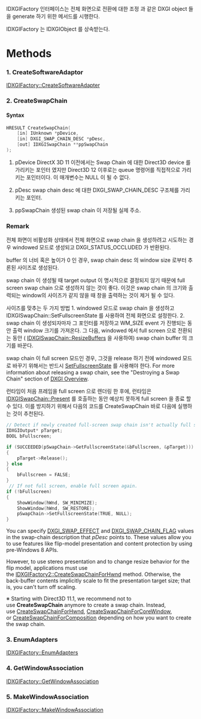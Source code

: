 IDXGIFactory 인터페이스는 전체 화면으로 전환에 대한 조정 과 같은 DXGI object 들을 generate 하기 위한 메서드를 시행한다.

IDXGIFactory 는 IDXGIObject 를 상속받는다.

# Methods

### 1. CreateSoftwareAdaptor
[IDXGIFactory::CreateSoftwareAdapter](https://learn.microsoft.com/en-us/windows/win32/api/dxgi/nf-dxgi-idxgifactory-createsoftwareadapter)

### 2. CreateSwapChain

#### Syntax
```c++
HRESULT CreateSwapChain( 
	[in] IUnknown *pDevice, 
	[in] DXGI_SWAP_CHAIN_DESC *pDesc, 
	[out] IDXGISwapChain **ppSwapChain 
);
```

1. pDevice
DirectX 3D 11 이전에서는 Swap Chain 에 대한 Direct3D device 를 가리키는 포인터 였지만 Direct3D 12 이후로는 queue 명령어를 직접적으로 가리키는 포인터이다. 이 매개변수는 NULL 이 될 수 없다.

2. pDesc
swap chain desc 에 대한 DXGI_SWAP_CHAIN_DESC 구조체를 가리키는 포인터.

3. ppSwapChain
생성된 swap chain 이 저장될 실제 주소.

### Remark

전체 화면이 비활성화 상태에서 전체 화면으로 swap chain 을 생성하려고 시도하는 경우 windowed 모드로 생성되고 DXGI_STATUS_OCCLUDED 가 반환된다.

buffer 의 너비 혹은 높이가 0 인 경우, swap chain desc 의 window size 로부터 추론된 사이즈로 생성된다.

swap chain 이 생성될 때 target output 이 명시적으로 결정되지 않기 때문에 full screen swap chain 으로 생성하지 않는 것이 좋다. 이것은 swap chain 의 크기와 출력되는 window의 사이즈가 같지 않을 때 창을 출력하는 것이 제거 될 수 있다.

사이즈를 맞추는 두 가지 방법
	1. windowed 모드로 swap chain 을 생성하고 IDXGISwapChain::SetFullscreenState 를 사용하여 전체 화면으로 설정한다.
	2. swap chain 이 생성되자마자 그 포인터를 저장하고 WM_SIZE event 가 진행되는 동안 출력 window 크기를 가져온다. 그 다음, windowed 에서 full screen 으로 전환되는 동안 ( [IDXGISwapChain::ResizeBuffers](https://learn.microsoft.com/en-us/windows/desktop/api/dxgi/nf-dxgi-idxgiswapchain-resizebuffers) 을 사용하여) swap chain buffer 의 크기를 바꾼다. 

swap chain 이 full screen 모드인 경우, 그것을 release 하기 전에 windowed 모드로 바꾸기 위해서는 반드시 [SetFullscreenState](https://learn.microsoft.com/en-us/windows/desktop/api/dxgi/nf-dxgi-idxgiswapchain-setfullscreenstate) 를 사용해야 한다. For more information about releasing a swap chain, see the "Destroying a Swap Chain" section of [DXGI Overview](https://learn.microsoft.com/en-us/windows/desktop/direct3ddxgi/d3d10-graphics-programming-guide-dxgi).

런타임이 처음 프레임을 full screen 으로 렌더링 한 후에, 런타임은 [IDXGISwapChain::Present](https://learn.microsoft.com/en-us/windows/desktop/api/dxgi/nf-dxgi-idxgiswapchain-present) 를 호출하는 동안 예상치 못하게 full screen 을 종료 할 수 있다. 이를 방지하기 위해서 다음의 코드를 CreateSwapChain 바로 다음에 실행하는 것이 추천된다. 
```c++
// Detect if newly created full-screen swap chain isn't actually full screen. 
IDXGIOutput* pTarget; 
BOOL bFullscreen; 

if (SUCCEEDED(pSwapChain->GetFullscreenState(&bFullscreen, &pTarget))) 
{ 
	pTarget->Release(); 
} else 
{
	bFullscreen = FALSE;
}
 // If not full screen, enable full screen again. 
if (!bFullscreen) 
{ 
	ShowWindow(hWnd, SW_MINIMIZE); 
	ShowWindow(hWnd, SW_RESTORE); 
	pSwapChain->SetFullscreenState(TRUE, NULL); 
}
```

You can specify [DXGI_SWAP_EFFECT](https://learn.microsoft.com/en-us/windows/desktop/api/dxgi/ne-dxgi-dxgi_swap_effect) and [DXGI_SWAP_CHAIN_FLAG](https://learn.microsoft.com/en-us/windows/desktop/api/dxgi/ne-dxgi-dxgi_swap_chain_flag) values in the swap-chain description that _pDesc_ points to. These values allow you to use features like flip-model presentation and content protection by using pre-Windows 8 APIs.

However, to use stereo presentation and to change resize behavior for the flip model, applications must use the [IDXGIFactory2::CreateSwapChainForHwnd](https://learn.microsoft.com/en-us/windows/desktop/api/dxgi1_2/nf-dxgi1_2-idxgifactory2-createswapchainforhwnd) method. Otherwise, the back-buffer contents implicitly scale to fit the presentation target size; that is, you can't turn off scaling.

※ Starting with Direct3D 11.1, we recommend not to use **CreateSwapChain** anymore to create a swap chain. Instead, use [CreateSwapChainForHwnd](https://learn.microsoft.com/en-us/windows/desktop/api/dxgi1_2/nf-dxgi1_2-idxgifactory2-createswapchainforhwnd), [CreateSwapChainForCoreWindow](https://learn.microsoft.com/en-us/windows/desktop/api/dxgi1_2/nf-dxgi1_2-idxgifactory2-createswapchainforcorewindow), or [CreateSwapChainForComposition](https://learn.microsoft.com/en-us/windows/desktop/api/dxgi1_2/nf-dxgi1_2-idxgifactory2-createswapchainforcomposition) depending on how you want to create the swap chain.

### 3. EnumAdapters
[IDXGIFactory::EnumAdapters](https://learn.microsoft.com/en-us/windows/win32/api/dxgi/nf-dxgi-idxgifactory-enumadapters)

### 4. GetWindowAssociation
[IDXGIFactory::GetWindowAssociation](https://learn.microsoft.com/en-us/windows/win32/api/dxgi/nf-dxgi-idxgifactory-getwindowassociation)

### 5. MakeWindowAssociation
[IDXGIFactory::MakeWindowAssociation](https://learn.microsoft.com/en-us/windows/win32/api/dxgi/nf-dxgi-idxgifactory-makewindowassociation)